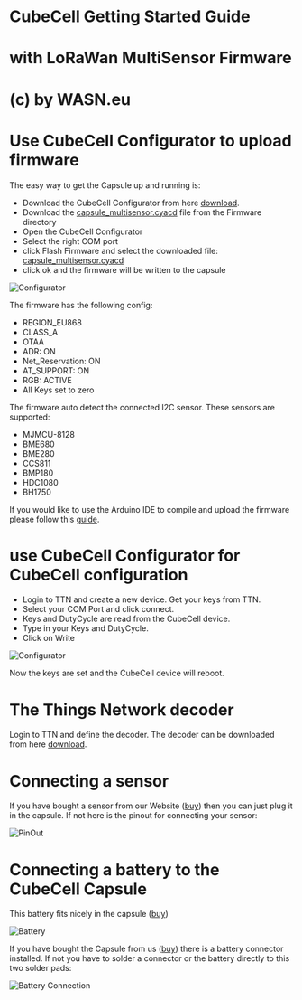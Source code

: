 # CubeCell Getting Started Guide
# with LoRaWan MultiSensor Firmware
# (c) by WASN.eu 

# Use CubeCell Configurator to upload firmware

The easy way to get the Capsule up and running is:

- Download the CubeCell Configurator from here [download](https://github.com/raystream/CubeCell_Getting_Started/raw/master/Configurator/CubeCellConfigurator.exe).
- Download the [capsule_multisensor.cyacd](https://github.com/raystream/CubeCell_Getting_Started/raw/master/Firmware/capsule_multisensor.cyacd) file from the Firmware directory
- Open the CubeCell Configurator
- Select the right COM port
- click Flash Firmware and select the downloaded file: [capsule_multisensor.cyacd](https://github.com/raystream/CubeCell_Getting_Started/raw/master/Firmware/capsule_multisensor.cyacd)
- click ok and the firmware will be written to the capsule

![Configurator](https://github.com/raystream/CubeCell_Getting_Started/raw/master/images/Configurator.PNG)

The firmware has the following config:

- REGION_EU868
- CLASS_A
- OTAA
- ADR: ON
- Net_Reservation: ON
- AT_SUPPORT: ON
- RGB: ACTIVE
- All Keys set to zero

The firmware auto detect the connected I2C sensor. These sensors are supported:

- MJMCU-8128
- BME680 
- BME280 
- CCS811   
- BMP180   
- HDC1080  
- BH1750   

If you would like to use the Arduino IDE to compile and upload the firmware please follow this [guide](https://github.com/raystream/CubeCell_Getting_Started/blob/master/arduino_IDE.md).

# use CubeCell Configurator for CubeCell configuration

- Login to TTN and create a new device. Get your keys from TTN.
- Select your COM Port and click connect.
- Keys and DutyCycle are read from the CubeCell device.
- Type in your Keys and DutyCycle.
- Click on Write

![Configurator](https://github.com/raystream/CubeCell_Getting_Started/raw/master/images/Configurator.PNG)

Now the keys are set and the CubeCell device will reboot.

# The Things Network decoder
Login to TTN and define the decoder. 
The decoder can be downloaded from here [download](https://github.com/raystream/CubeCell_Getting_Started/raw/master/TTN-Decoder/ttn-decode.js).

# Connecting a sensor

If you have bought a sensor from our Website ([buy](https://www.wasn.eu/c/sensoren)) then you can just plug it in the capsule.
If not here is the pinout for connecting your sensor:

![PinOut](https://github.com/raystream/CubeCell_Getting_Started/raw/master/images/Capsule_PinOut.PNG)

# Connecting a battery to the CubeCell Capsule

This battery fits nicely in the capsule ([buy](https://www.wasn.eu/p/akku-100mah-fuer-capsule))

![Battery](https://github.com/raystream/CubeCell_Getting_Started/raw/master/images/Battery.PNG)

If you have bought the Capsule from us ([buy](https://www.wasn.eu/p/cubecell-capsule)) there is a battery connector installed.
If not you have to solder a connector or the battery directly to this two solder pads:

![Battery Connection](https://github.com/raystream/CubeCell_Getting_Started/raw/master/images/Capsule_Battery.png)
